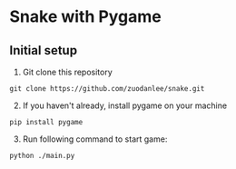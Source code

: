 # Snake with Pygame

## Initial setup
1. Git clone this repository
```
git clone https://github.com/zuodanlee/snake.git
```
2. If you haven't already, install pygame on your machine
```
pip install pygame
```
3. Run following command to start game:
```
python ./main.py
```
